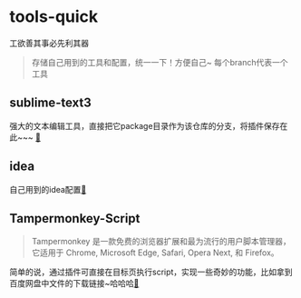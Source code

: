 # tools-quick
工欲善其事必先利其器

> 存储自己用到的工具和配置，统一一下！方便自己~ 每个branch代表一个工具

## sublime-text3 
强大的文本编辑工具，直接把它package目录作为该仓库的分支，将插件保存在此~~~ [:link:](https://github.com/vector4wang/tools-quick/tree/sublime-text3)
 
## idea
自己用到的idea配置[:link:](https://github.com/vector4wang/tools-quick/tree/idea)

## Tampermonkey-Script

> Tampermonkey 是一款免费的浏览器扩展和最为流行的用户脚本管理器，它适用于 Chrome, Microsoft Edge, Safari, Opera Next, 和 Firefox。 

简单的说，通过插件可直接在目标页执行script，实现一些奇妙的功能，比如拿到百度网盘中文件的下载链接~哈哈哈[:link:](https://github.com/vector4wang/tools-quick/blob/Tampermonkey-script/README.md)
